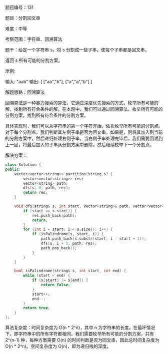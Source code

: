 题目编号：131

题目：分割回文串

难度：中等

考察范围：字符串、回溯算法

题干：给定一个字符串 s，将 s 分割成一些子串，使每个子串都是回文串。

返回 s 所有可能的分割方案。

示例:

输入: "aab"
输出:
[
  ["aa","b"],
  ["a","a","b"]
]

解题思路：回溯算法

回溯算法是一种暴力搜索的算法，它通过深度优先搜索的方式，枚举所有可能的解，找到所有符合条件的解。在本题中，我们可以通过回溯算法，枚举所有可能的分割方案，找到所有符合条件的分割方案。

具体实现时，我们可以从字符串的第一个字符开始，依次枚举所有可能的分割点。对于每个分割点，我们判断其左侧子串是否为回文串，如果是，则将其加入到当前的分割方案中，然后递归处理右侧子串。当右侧子串处理完毕后，我们需要回溯到上一层，将最后加入的子串从分割方案中删除，然后继续枚举下一个分割点。

解决方案：

```cpp
class Solution {
public:
    vector<vector<string>> partition(string s) {
        vector<vector<string>> res;
        vector<string> path;
        dfs(s, 0, path, res);
        return res;
    }

    void dfs(string& s, int start, vector<string>& path, vector<vector<string>>& res) {
        if (start == s.size()) {
            res.push_back(path);
            return;
        }
        for (int i = start; i < s.size(); i++) {
            if (isPalindrome(s, start, i)) {
                path.push_back(s.substr(start, i - start + 1));
                dfs(s, i + 1, path, res);
                path.pop_back();
            }
        }
    }

    bool isPalindrome(string& s, int start, int end) {
        while (start < end) {
            if (s[start] != s[end]) {
                return false;
            }
            start++;
            end--;
        }
        return true;
    }
};
```

算法复杂度：时间复杂度为 O(n * 2^n)，其中 n 为字符串的长度。在最坏情况下，即字符串中的所有字符都相同，我们需要枚举所有可能的分割方案，共有 2^(n-1) 种，每种方案需要 O(n) 的时间判断是否为回文串，因此总时间复杂度为 O(n * 2^n)。空间复杂度为 O(n)，即为递归栈的深度。